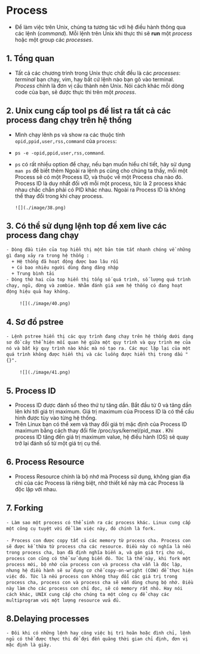# Process

  - Để làm việc trên Unix, chúng ta tương tác với hệ điều hành thông qua các lệnh (*command*). Mỗi lệnh trên Unix khi thực thi sẽ **run** một *process* hoặc một group các *processes*.

## 1. Tổng quan
  - Tất cả các chương trình trong Unix thực chất đều là các *processes*: *terminal* bạn chạy, vim, hay bất cứ lệnh nào bạn gõ vào terminal. *Process* chính là đơn vị cấu thành nên Unix. Nói cách khác mỗi dòng code của bạn, sẽ được thực thi trên một *process*.
 

## 2. Unix cung cấp tool ps để list ra tất cả các process đang chạy trên hệ thống
  
   - Mình chạy lênh ps và show ra các thuộc tính `opid,ppid,user,rss,command` của `process`:
   - `ps -e -opid,ppid,user,rss,command`.
   - `ps` có rất nhiều option để chạy, nếu bạn muốn hiểu chỉ tiết, hãy sử dụng `man ps` để biết thêm
Ngoài ra lệnh ps cũng cho chúng ta thấy, mỗi một Process sẽ có một Process ID, và thuộc về một Process cha nào đó. Process ID là duy nhất đối với mỗi một process, tức là 2 process khác nhau chắc chắn phải có PID khác nhau. Ngoài ra Process ID là không thể thay đổi trong khi chạy process.

         ![](./image/38.png)
    
## 3. Có thể sử dụng lệnh top để xem live các process đang chạy

    - Dòng đầu tiên của top hiển thị một bản tóm tắt nhanh chóng về những gì đang xảy ra trong hệ thống :
      + Hệ thống đã hoạt động được bao lâu rồi
      + Có bao nhiêu người dùng đang đăng nhập
      + Trung bình tải
    - Dòng thứ hai của top hiển thị tổng số quá trình, số lượng quá trình chạy, ngủ, dừng và zombie. Nhằm đánh giá xem hệ thống có đang hoạt động hiệu quả hay không.
    
         ![](./image/40.png)
      
 ## 4. Sơ đồ pstree
  
    - Lệnh pstree hiển thị các quy trình đang chạy trên hệ thống dưới dạng sơ đồ cây thể hiện mối quan hệ giữa một quy trình và quy trình mẹ của nó và bất kỳ quy trình nào khác mà nó tạo ra. Các mục lặp lại của một quá trình không được hiển thị và các luồng được hiển thị trong dấu "{}".
        
         ![](./image/41.png)
      
## 5. Process ID    
  
   - Process ID được đánh số theo thứ tự tăng dần. Bắt đầu từ 0 và tăng dần lên khi tới giá trị maximum. Giá trị maximum của Process ID là có thể cấu hình được tùy vào từng hệ thống.
   - Trên Linux bạn có thể xem và thay đổi giá trị mặc định của Process ID maximum bằng cách thay đổi file /proc/sys/kernel/pid_max . Khi process ID tăng đến giá trị maximum value, hệ điều hành (OS) sẽ quay trở lại đánh số từ một giá trị cụ thế.
 
## 6. Process Resource
  
   - Process Resource chính là bộ nhớ mà Process sử dụng, không gian địa chỉ của các Process là riêng biệt, nhờ thiết kế này mà các Process là độc lập với nhau.
  
## 7. Forking
    
    - Làm sao một process có thể sinh ra các process khác. Linux cung cấp một công cụ tuyệt vời để làm việc này, đó chính là fork.

    - Process con được copy tất cả các memory từ process cha. Process con sẽ được kế thứa từ process cha các resource. Điều này có nghĩa là nếu trong process cha, bạn đã định nghĩa biến a, và gán giá trị cho nó, process con cũng có thể sử dụng biến đó. Tức là thế này, khi fork một process mới, bộ nhớ của process con và process cha vẫn là độc lập, nhưng hệ điều hành sẽ sử dụng cơ chế copy-on-wright (COW) để thực hiện việc đó. Tức là nếu process con không thay đổi các giá trị trong process cha, process con và process cha sẽ vẫn dùng chung bộ nhớ. Điều này làm cho các process con chỉ đọc, sẽ có memory rất nhỏ. Hay nói cách khác, UNIX cung cấp cho chúng ta một công cụ để chạy các multiprogram với một lượng resource vửa đủ.
 
## 8.Delaying processes

    - Đôi khi có những lệnh hay công việc bị trì hoãn hoặc đình chỉ, lệnh ngủ có thể được thực thi để đợi đến quãng thời gian chỉ định, đơn vị mặc định là giây.
      

